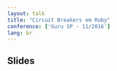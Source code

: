 ```yaml
---
layout: talk
title: "Circuit Breakers em Ruby"
conference: ['Guru SP - 11/2016']
lang: br
---
```


## Slides

<script async class="speakerdeck-embed" data-id="dc81123fc5ea4cb48f2980a2a68a4171" data-ratio="1.77777777777778" src="//speakerdeck.com/assets/embed.js"></script>
